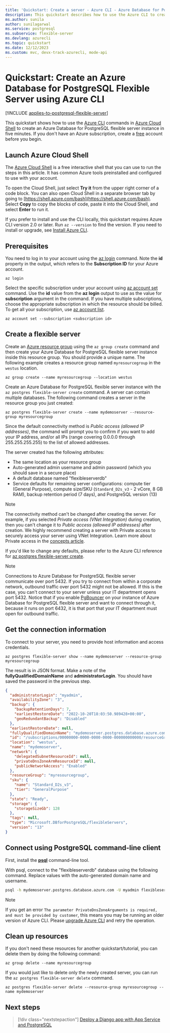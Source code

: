 ```yaml
---
title: 'Quickstart: Create a server - Azure CLI - Azure Database for PostgreSQL - Flexible Server'
description: This quickstart describes how to use the Azure CLI to create an Azure Database for PostgreSQL Flexible Server in an Azure resource group.
ms.author: sunila
author: sunilagarwal
ms.service: postgresql
ms.subservice: flexible-server
ms.devlang: azurecli
ms.topic: quickstart
ms.date: 12/12/2023
ms.custom: mvc, devx-track-azurecli, mode-api
---
```


# Quickstart: Create an Azure Database for PostgreSQL Flexible Server using Azure CLI

[!INCLUDE [applies-to-postgresql-flexible-server](../includes/applies-to-postgresql-flexible-server.md)]

This quickstart shows how to use the [Azure CLI](/cli/azure/get-started-with-azure-cli) commands in [Azure Cloud Shell](https://shell.azure.com) to create an Azure Database for PostgreSQL flexible server instance in five minutes. If you don't have an Azure subscription, create a [free](https://azure.microsoft.com/free/) account before you begin.



## Launch Azure Cloud Shell

The [Azure Cloud Shell](../../cloud-shell/overview.md) is a free interactive shell that you can use to run the steps in this article. It has common Azure tools preinstalled and configured to use with your account.

To open the Cloud Shell, just select **Try it** from the upper right corner of a code block. You can also open Cloud Shell in a separate browser tab by going to [https://shell.azure.com/bash](https://shell.azure.com/bash). Select **Copy** to copy the blocks of code, paste it into the Cloud Shell, and select **Enter** to run it.

If you prefer to install and use the CLI locally, this quickstart requires Azure CLI version 2.0 or later. Run `az --version` to find the version. If you need to install or upgrade, see [Install Azure CLI](/cli/azure/install-azure-cli).

## Prerequisites

You need to log in to your account using the [az login](/cli/azure/reference-index#az-login) command. Note the **id** property in the output, which refers to the **Subscription ID** for your Azure account.

```azurecli-interactive
az login
```

Select the specific subscription under your account using [az account set](/cli/azure/account#az-account-set) command. Use the **id** value from the **az login** output to use as the value for **subscription** argument in the command. If you have multiple subscriptions, choose the appropriate subscription in which the resource should be billed. To get all your subscription, use [az account list](/cli/azure/account#az-account-list).

```azurecli
az account set --subscription <subscription id>
```

## Create a flexible server

Create an [Azure resource group](../../azure-resource-manager/management/overview.md) using the `az group create` command and then create your Azure Database for PostgreSQL flexible server instance inside this resource group. You should provide a unique name. The following example creates a resource group named `myresourcegroup` in the `westus` location.

```azurecli-interactive
az group create --name myresourcegroup --location westus
```

Create an Azure Database for PostgreSQL flexible server instance with the `az postgres flexible-server create` command. A server can contain multiple databases. The following command creates a server in the resource group you just created:

```azurecli
az postgres flexible-server create --name mydemoserver --resource-group myresourcegroup
```

Since the default connectivity method is *Public access (allowed IP addresses)*, the command will prompt you to confirm if you want to add your IP address, and/or all IPs (range covering 0.0.0.0 through 255.255.255.255) to the list of allowed addresses.
        
The server created has the following attributes: 
- The same location as your resource group
- Auto-generated admin username and admin password (which you should save in a secure place)
- A default database named "flexibleserverdb"
- Service defaults for remaining server configurations: compute tier (General Purpose), compute size/SKU (`Standard_D2s_v3` - 2 vCore, 8 GB RAM), backup retention period (7 days), and PostgreSQL version (13)

> [!NOTE] 
> The connectivity method can't be changed after creating the server. For example, if you selected *Private access (VNet Integration)* during creation, then you can't change it to *Public access (allowed IP addresses)* after creation. We highly recommend creating a server with Private access to securely access your server using VNet Integration. Learn more about Private access in the [concepts article](./concepts-networking.md).

If you'd like to change any defaults, please refer to the Azure CLI reference for [az postgres flexible-server create](/cli/azure/postgres/flexible-server#az-postgres-flexible-server-create).

> [!NOTE]
> Connections to Azure Database for PostgreSQL flexible server communicate over port 5432. If you try to connect from within a corporate network, outbound traffic over port 5432 might not be allowed. If this is the case, you can't connect to your server unless your IT department opens port 5432. Notice that if you enable [PgBouncer](./concepts-pgbouncer.md) on your instance of Azure Database for PostgreSQL flexible server and want to connect through it, because it runs on port 6432, it is that port that your IT department must open for outbound traffic.

## Get the connection information

To connect to your server, you need to provide host information and access credentials.

```azurecli-interactive
az postgres flexible-server show --name mydemoserver --resource-group myresourcegroup
```

The result is in JSON format. Make a note of the **fullyQualifiedDomainName** and **administratorLogin**. You should have saved the password in the previous step.

```json
{
  "administratorLogin": "myadmin",
  "availabilityZone": "3",
  "backup": {
    "backupRetentionDays": 7,
    "earliestRestoreDate": "2022-10-20T18:03:50.989428+00:00",
    "geoRedundantBackup": "Disabled"
  },
  "earliestRestoreDate": null,
  "fullyQualifiedDomainName": "mydemoserver.postgres.database.azure.com",
  "id": "/subscriptions/00000000-0000-0000-0000-000000000000/resourceGroups/myresourcegroup/providers/Microsoft.DBforPostgreSQL/flexibleServers/mydemoserver",
  "location": "westus",
  "name": "mydemoserver",
  "network": {
    "delegatedSubnetResourceId": null,
    "privateDnsZoneArmResourceId": null,
    "publicNetworkAccess": "Enabled"
  },
  "resourceGroup": "myresourcegroup",
  "sku": {
    "name": "Standard_D2s_v3",
    "tier": "GeneralPurpose"
  },
  "state": "Ready",
  "storage": {
    "storageSizeGb": 128
  },
  "tags": null,
  "type": "Microsoft.DBforPostgreSQL/flexibleServers",
  "version": "13"
}
```

## Connect using PostgreSQL command-line client

First, install the **[psql](https://www.postgresql.org/download/)** command-line tool.

With psql, connect to the "flexibleserverdb" database using the following command. Replace values with the auto-generated domain name and username. 

```bash
psql -h mydemoserver.postgres.database.azure.com -U myadmin flexibleserverdb
```

>[!Note]
> If you get an error `The parameter PrivateDnsZoneArguments is required, and must be provided by customer`, this means you may be running an older version of Azure CLI. Please [upgrade Azure CLI](/cli/azure/update-azure-cli) and retry the operation.

## Clean up resources

If you don't need these resources for another quickstart/tutorial, you can delete them by doing the following command:

```azurecli-interactive
az group delete --name myresourcegroup
```

If you would just like to delete only the newly created server, you can run the `az postgres flexible-server delete` command.

```azurecli-interactive
az postgres flexible-server delete --resource-group myresourcegroup --name mydemoserver
```

## Next steps

> [!div class="nextstepaction"]
>[Deploy a Django app with App Service and PostgreSQL](tutorial-django-app-service-postgres.md)
